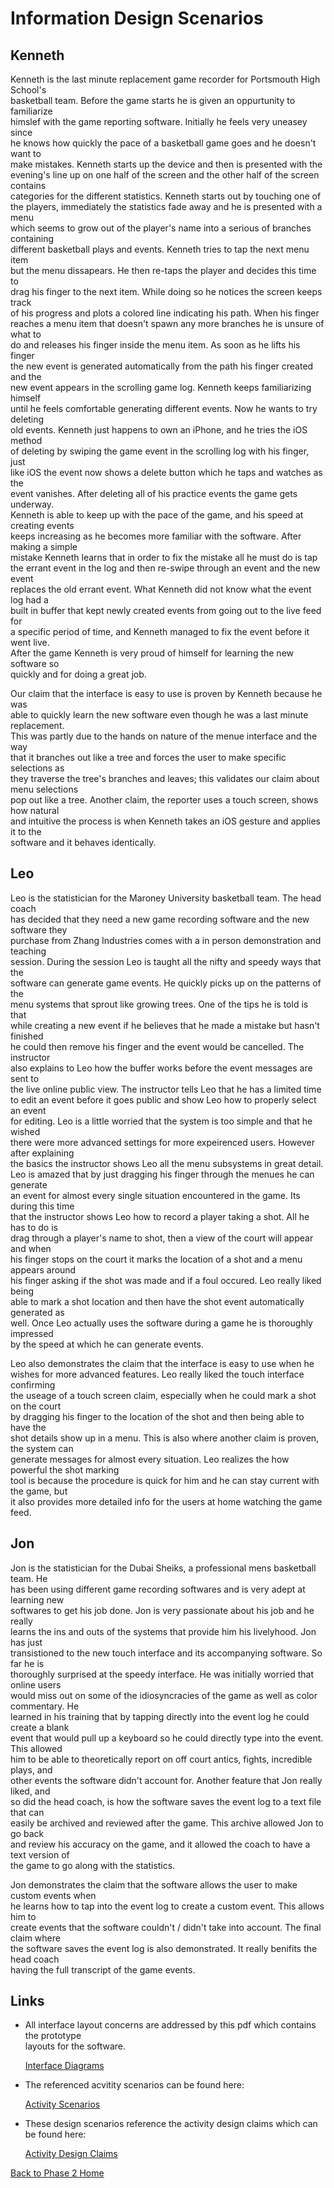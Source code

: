 <h1>Information Design Scenarios</h1>

<h2>Kenneth</h2>
<p>
Kenneth is the last minute replacement game recorder for Portsmouth High School's<br>
basketball team.  Before the game starts he is given an oppurtunity to familiarize<br>
himslef with the game reporting software. Initially he feels very uneasey since<br>
he knows how quickly the pace of a basketball game goes and he doesn't want to<br>
make mistakes.  Kenneth starts up the device and then is presented with the<br>
evening's line up on one half of the screen and the other half of the screen contains<br>
categories for the different statistics.  Kenneth starts out by touching one of<br>
the players, immediately the statistics fade away and he is presented with a menu<br>
which seems to grow out of the player's name into a serious of branches containing<br>
different basketball plays and events. Kenneth tries to tap the next menu item<br>
but the menu dissapears. He then re-taps the player and decides this time to<br>
drag his finger to the next item.  While doing so he notices the screen keeps track<br>
of his progress and plots a colored line indicating his path. When his finger<br>
reaches a menu item that doesn't spawn any more branches he is unsure of what to<br>
do and releases his finger inside the menu item.  As soon as he lifts his finger<br>
the new event is generated automatically from the path his finger created and the<br>
new event appears in the scrolling game log. Kenneth keeps familiarizing himself<br>
until he feels comfortable generating different events. Now he wants to try deleting<br>
old events.  Kenneth just happens to own an iPhone, and he tries the iOS method<br>
of deleting by swiping the game event in the scrolling log with his finger, just<br>
like iOS the event now shows a delete button which he taps and watches as the<br>
event vanishes.  After deleting all of his practice events the game gets underway.<br>
Kenneth is able to keep up with the pace of the game, and his speed at creating events<br>
keeps increasing as he becomes more familiar with the software. After making a simple<br>
mistake Kenneth learns that in order to fix the mistake all he must do is tap<br>
the errant event in the log and then re-swipe through an event and the new event<br>
replaces the old errant event. What Kenneth did not know what the event log had a<br>
built in buffer that kept newly created events from going out to the live feed for<br>
a specific period of time, and Kenneth managed to fix the event before it went live.<br>
After the game Kenneth is very proud of himself for learning the new software so<br>
quickly and for doing a great job.<br>
</p>

<p>
Our claim that the interface is easy to use is proven by Kenneth because he was<br>
able to quickly learn the new software even though he was a last minute replacement.<br>
This was partly due to the hands on nature of the menue interface and the way<br>
that it branches out like a tree and forces the user to make specific selections as<br>
they traverse the tree's branches and leaves; this validates our claim about menu selections<br>
pop out like a tree. Another claim, the reporter uses a touch screen, shows how natural<br>
and intuitive the process is when Kenneth takes an iOS gesture and applies it to the<br>
software and it behaves identically.<br>
</p>

<h2>Leo</h2>
<p>
Leo is the statistician for the Maroney University basketball team. The head coach<br>
has decided that they need a new game recording software and the new software they<br>
purchase from Zhang Industries comes with a in person demonstration and teaching<br>
session. During the session Leo is taught all the nifty and speedy ways that the<br>
software can generate game events. He quickly picks up on the patterns of the<br>
menu systems that sprout like growing trees. One of the tips he is told is that<br>
while creating a new event if he believes that he made a mistake but hasn't finished<br>
he could then remove his finger and the event would be cancelled. The instructor<br>
also explains to Leo how the buffer works before the event messages are sent to<br>
the live online public view. The instructor tells Leo that he has a limited time<br>
to edit an event before it goes public and show Leo how to properly select an event<br>
for editing.  Leo is a little worried that the system is too simple and that he wished<br>
there were more advanced settings for more expeirenced users. However after explaining<br>
the basics the instructor shows Leo all the menu subsystems in great detail.<br>
Leo is amazed that by just dragging his finger through the menues he can generate<br>
an event for almost every single situation encountered in the game. Its during this time<br>
that the instructor shows Leo how to record a player taking a shot. All he has to do is<br>
drag through a player's name to shot, then a view of the court will appear and when<br>
his finger stops on the court it marks the location of a shot and a menu appears around<br>
his finger asking if the shot was made and if a foul occured.  Leo really liked being<br>
able to mark a shot location and then have the shot event automatically generated as<br>
well. Once Leo actually uses the software during a game he is thoroughly impressed<br>
by the speed at which he can generate events.<br>
</p>

<p>
Leo also demonstrates the claim that the interface is easy to use when he<br>
wishes for more advanced features. Leo really liked the touch interface confirming<br>
the useage of a touch screen claim, especially when he could mark a shot on the court<br>
by dragging his finger to the location of the shot and then being able to have the<br>
shot details show up in a menu. This is also where another claim is proven, the system can<br>
generate messages for almost every situation. Leo realizes the how powerful the shot marking<br>
tool is because the procedure is quick for him and he can stay current with the game, but<br>
it also provides more detailed info for the users at home watching the game feed.<br>
</p>

<h2>Jon</h2>
<p>
Jon is the statistician for the Dubai Sheiks, a professional mens basketball team.  He<br>
has been using different game recording softwares and is very adept at learning new<br>
softwares to get his job done. Jon is very passionate about his job and he really<br>
learns the ins and outs of the systems that provide him his livelyhood.  Jon has just<br>
transistioned to the new touch interface and its accompanying software. So far he is<br>
thoroughly surprised at the speedy interface. He was initially worried that online users<br>
would miss out on some of the idiosyncracies of the game as well as color commentary. He<br>
learned in his training that by tapping directly into the event log he could create a blank<br>
event that would pull up a keyboard so he could directly type into the event. This allowed<br>
him to be able to theoretically report on off court antics, fights, incredible plays, and<br>
other events the software didn't account for. Another feature that Jon really liked, and<br>
so did the head coach, is how the software saves the event log to a text file that can<br>
easily be archived and reviewed after the game. This archive allowed Jon to go back<br>
and review his accuracy on the game, and it allowed the coach to have a text version of<br>
the game to go along with the statistics.<br>
</p>

<p>
Jon demonstrates the claim that the software allows the user to make custom events when<br>
he learns how to tap into the event log to create a custom event. This allows him to<br>
create events that the software couldn't / didn't take into account. The final claim where<br>
the software saves the event log is also demonstrated. It really benifits the head coach<br>
having the full transcript of the game events.<br>
</p>

<h2>Links</h2>
<ul>
<li>All interface layout concerns are addressed by this pdf which contains the prototype<br>
layouts for the software.<br>
<p><a href='http://cs-3724-group1.googlecode.com/files/basketball_diagrams_final.PDF'>Interface Diagrams</a>
</p>
</li>
<li>The referenced acvitity scenarios can be found here:<br>
<p>
<a href='http://code.google.com/p/cs-3724-group1/wiki/Phase2ActivityScenarios'>Activity Scenarios</a>
</p>
</li>
<li>These design scenarios reference the activity design claims which can be found here:<br>
<p>
<a href='http://code.google.com/p/cs-3724-group1/wiki/Phase2ActivityClaims'>Activity Design Claims</a>
</p>
</li>
</ul>

<a href='http://code.google.com/p/cs-3724-group1/wiki/Phase2HomePage'>Back to Phase 2 Home</a>

